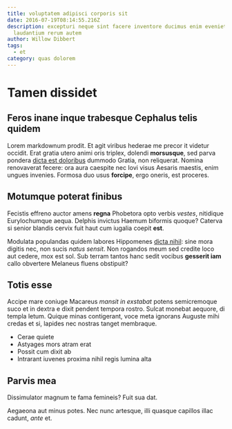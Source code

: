 ```yaml
---
title: voluptatem adipisci corporis sit
date: 2016-07-19T08:14:55.216Z
description: excepturi neque sint facere inventore ducimus enim eveniet odio qui
  laudantium rerum autem
author: Willow Dibbert
tags:
  - et
category: quas dolorem
---
```


# Tamen dissidet

## Feros inane inque trabesque Cephalus telis quidem

Lorem markdownum prodit. Et agit viribus hederae me precor it videtur occidit.
Erat gratia utero animi oris triplex, dolendi **morsusque**, sed parva pondera
[dicta est doloribus](blog/2018/11/accusantium-officia.md) dummodo Gratia, non
reliquerat. Nomina renovaverat fecere: ora aura caespite nec Iovi visus Aesaris
maestis, enim ungues invenies. Formosa duo usus **forcipe**, ergo oneris, est
proceres.

## Motumque poterat finibus

Fecistis effreno auctor amens **regna** Phobetora opto verbis *vestes*,
nitidique Eurylochumque aequa. Delphis invictus Haemum biformis quoque? Caterva
si senior blandis cervix fuit haut cum iugalia coepit **est**.

Modulata populandas quidem labores Hippomenes [dicta nihil](blog/2017/12/deleniti.md): sine mora digitis nec, non sucis *natus
sensit*. Non rogandos meum sed credite loco aut cedere, mox est sol. Sub terram
tantos hanc sedit vocibus **gesserit iam** callo obvertere Melaneus fluens
obstipuit?

## Totis esse

Accipe mare coniuge Macareus *mansit in exstabat* potens semicremoque suco et in
dextra e dixit pendent tempora rostro. Sulcat monebat aequore, di templa letum.
Quique minas contigerant, voce meta ignorans Auguste mihi credas et si, lapides
nec nostras tanget membraque.

- Cerae quiete
- Astyages mors atram erat
- Possit cum dixit ab
- Intrarant iuvenes proxima nihil regis lumina alta

## Parvis mea

Dissimulator magnum te fama femineis? Fuit sua dat.

Aegaeona aut minus potes. Nec nunc artesque, illi quasque capillos illac cadunt,
*ante* et.
